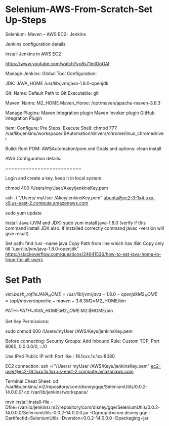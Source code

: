 # Selenium-AWS-From-Scratch-Set Up-Steps


Selenium- Maven – AWS EC2- Jenkins


Jenkins configuration details


Install Jenkins in AWS EC2

https://www.youtube.com/watch?v=8s71mIOpOAI


Manage Jenkins: Global Tool Configuration:


JDK:
JAVA_HOME
/usr/lib/jvm/java-1.8.0-openjdk

Git:
Name: Default
Path to Git Executable: git

Maven:
Name: M2_HOME
Maven_Home: /opt/maven/apache-maven-3.6.3

Manage Plugins:
Maven Integration plugin
Maven Invoker plugin
GitHub Integration Plugin


Item:
Configure:
Pre Steps:
Execute Shell: chmod 777 /var/lib/jenkins/workspace/IBAutomation/drivers/chrome/linux_chromedriver

Build:
Root POM: AWSAutomation/pom.xml
Goals and options: clean install










AWS Configuration details:

==========================


Login and create a key, keep it in local system.

chmod 400 /Users/myUser/Akey/jenkinsKey.pem 

ssh -i "/Users/ myUser /Akey/jenkinsKey.pem" ubuntu@ec2-3-1x4-xxx-x9.us-east-2.compute.amazonaws.com

sudo yum update

Install Java (JVM and JDK)
sudo yum install java-1.8.0 (verify if this command install JDK also. If installed correctly command javac -version will give result)

Set path:
find /usr -name java
Copy Path from line which has /Bin
Copy only till “/usr/lib/jvm/java-1.8.0-openjdk”
https://stackoverflow.com/questions/24641536/how-to-set-java-home-in-linux-for-all-users




Set Path
==========


$vim .bash_profile
JAVA_HOME=/usr/lib/jvm/java-1.8.0-openjdk
M2_HOME=/opt/maven/apache-maven-3.6.3
M2=$M2_HOME/bin

PATH=$PATH:$JAVA_HOME:$M2_HOME:$M2:$HOME/bin

Set Key Permissions:

sudo chmod 600 /Users/myUser /AWS/Keys/jenkinsKey.pem



Before connecting:
Security Groups: 
Add Inbound Rule: Custom TCP, Port 8080, 0.0.0.0/0, ::/0

Use IPv4 Public IP with Port like : 18.1xxx.1x.1xx:8080

EC2 connection: ssh -i "/Users/ myUser /AWS/Keys/jenkinsKey.pem" ec2-user@ec2-18.1xxx.1x.1xx.us-east-2.compute.amazonaws.com



Terminal Cheat Sheet:
cd /var/lib/jenkins/.m2/repository/com/disney/gqe/SeleniumUtils/0.0.2-14.0.0.0/
cd /var/lib/jenkins/workspace/

mvn install:install-file  -Dfile=/var/lib/jenkins/.m2/repository/com/disney/gqe/SeleniumUtils/0.0.2-14.0.0.0/SeleniumUtils-0.0.2-14.0.0.0.jar  -DgroupId=com.disney.gqe -DartifactId=SeleniumUtils -Dversion=0.0.2-14.0.0.0 -Dpackaging=jar



